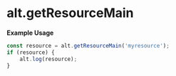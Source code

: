 # alt.getResourceMain

**Example Usage**

```js
const resource = alt.getResourceMain('myresource');
if (resource) {
    alt.log(resource);
}
```
